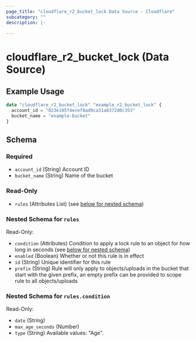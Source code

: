 ```yaml
---
page_title: "cloudflare_r2_bucket_lock Data Source - Cloudflare"
subcategory: ""
description: |-
  
---
```


# cloudflare_r2_bucket_lock (Data Source)



## Example Usage

```terraform
data "cloudflare_r2_bucket_lock" "example_r2_bucket_lock" {
  account_id = "023e105f4ecef8ad9ca31a8372d0c353"
  bucket_name = "example-bucket"
}
```

<!-- schema generated by tfplugindocs -->
## Schema

### Required

- `account_id` (String) Account ID
- `bucket_name` (String) Name of the bucket

### Read-Only

- `rules` (Attributes List) (see [below for nested schema](#nestedatt--rules))

<a id="nestedatt--rules"></a>
### Nested Schema for `rules`

Read-Only:

- `condition` (Attributes) Condition to apply a lock rule to an object for how long in seconds (see [below for nested schema](#nestedatt--rules--condition))
- `enabled` (Boolean) Whether or not this rule is in effect
- `id` (String) Unique identifier for this rule
- `prefix` (String) Rule will only apply to objects/uploads in the bucket that start with the given prefix, an empty prefix can be provided to scope rule to all objects/uploads

<a id="nestedatt--rules--condition"></a>
### Nested Schema for `rules.condition`

Read-Only:

- `date` (String)
- `max_age_seconds` (Number)
- `type` (String) Available values: "Age".


